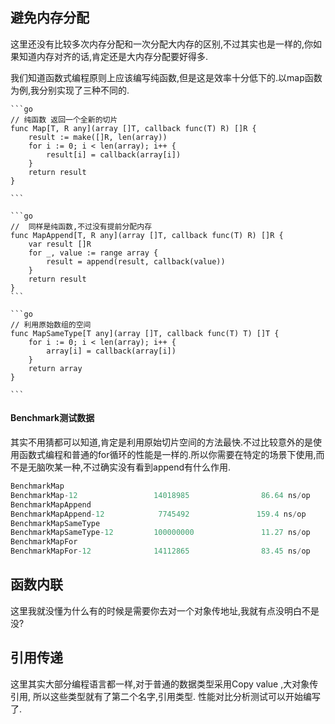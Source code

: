 
## 避免内存分配
这里还没有比较多次内存分配和一次分配大内存的区别,不过其实也是一样的,你如果知道内存对齐的话,肯定还是大内存分配要好得多.


我们知道函数式编程原则上应该编写纯函数,但是这是效率十分低下的.以map函数为例,我分别实现了三种不同的.

````col
```go
// 纯函数 返回一个全新的切片
func Map[T, R any](array []T, callback func(T) R) []R {
	result := make([]R, len(array))
	for i := 0; i < len(array); i++ {
		result[i] = callback(array[i])
	}
	return result
}

```

```go
//  同样是纯函数,不过没有提前分配内存
func MapAppend[T, R any](array []T, callback func(T) R) []R {
	var result []R
	for _, value := range array {
		result = append(result, callback(value))
	}
	return result
}
```

```go
// 利用原始数组的空间 
func MapSameType[T any](array []T, callback func(T) T) []T {
	for i := 0; i < len(array); i++ {
		array[i] = callback(array[i])
	}
	return array
}

```
````

#### Benchmark测试数据
其实不用猜都可以知道,肯定是利用原始切片空间的方法最快.不过比较意外的是使用函数式编程和普通的for循环的性能是一样的.所以你需要在特定的场景下使用,而不是无脑吹某一种,不过确实没有看到append有什么作用.
```go
BenchmarkMap
BenchmarkMap-12                 14018985                86.64 ns/op           51B/op          4 allocs/op
BenchmarkMapAppend
BenchmarkMapAppend-12            7745492               159.4 ns/op           115B/op          6 allocs/op
BenchmarkMapSameType
BenchmarkMapSameType-12         100000000               11.27 ns/op            0B/op          0 allocs/op
BenchmarkMapFor
BenchmarkMapFor-12              14112865                83.45 ns/op           51B/op          4 allocs/op
```


## 函数内联



这里我就没懂为什么有的时候是需要你去对一个对象传地址,我就有点没明白不是没? 
## 引用传递
这里其实大部分编程语言都一样,对于普通的数据类型采用Copy value ,大对象传引用, 所以这些类型就有了第二个名字,引用类型.
性能对比分析测试可以开始编写了.

